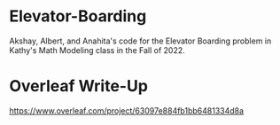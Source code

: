 # Elevator-Boarding
Akshay, Albert, and Anahita's code for the Elevator Boarding problem in Kathy's Math Modeling class in the Fall of 2022.

# Overleaf Write-Up
https://www.overleaf.com/project/63097e884fb1bb6481334d8a
